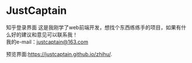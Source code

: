 # JustCaptain
知乎登录界面
这是我刚学了web前端开发，想找个东西练练手的项目，如果有什么好的建议和意见可以联系我！<br>
我的e-mail：justcaptain@163.com


预览界面:https://justcaptain.github.io/zhihu/.
 
